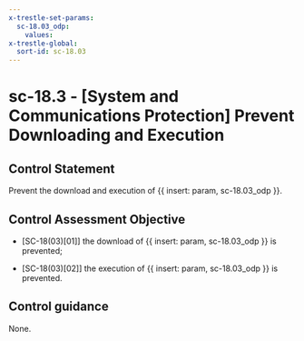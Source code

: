 ```yaml
---
x-trestle-set-params:
  sc-18.03_odp:
    values:
x-trestle-global:
  sort-id: sc-18.03
---
```


# sc-18.3 - \[System and Communications Protection\] Prevent Downloading and Execution

## Control Statement

Prevent the download and execution of {{ insert: param, sc-18.03_odp }}.

## Control Assessment Objective

- \[SC-18(03)[01]\] the download of {{ insert: param, sc-18.03_odp }} is prevented;

- \[SC-18(03)[02]\] the execution of {{ insert: param, sc-18.03_odp }} is prevented.

## Control guidance

None.
